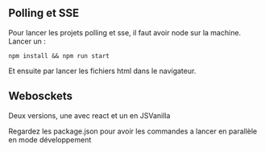 ## Polling et SSE

Pour lancer les projets polling et sse, il faut avoir node sur la machine.
Lancer un :
```
npm install && npm run start
```
Et ensuite par lancer les fichiers html dans le navigateur.

## Webosckets 
Deux versions, une avec react et un en JSVanilla

Regardez les package.json pour avoir les commandes a lancer en parallèle en mode développement
